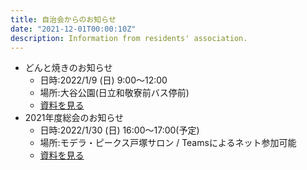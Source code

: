 ```yaml
---
title: 自治会からのお知らせ
date: "2021-12-01T00:00:10Z"
description: Information from residents' association.
---
```

- どんと焼きのお知らせ
  - 日時:2022/1/9 (日) 9:00～12:00
  - 場所:大谷公園(日立和敬寮前バス停前)
  - [資料を見る](modera_12_01.PDF)
- 2021年度総会のお知らせ
  - 日時:2022/1/30 (日) 16:00～17:00(予定)
  - 場所:モデラ・ピークス戸塚サロン / Teamsによるネット参加可能
  - [資料を見る](sample.pdf)